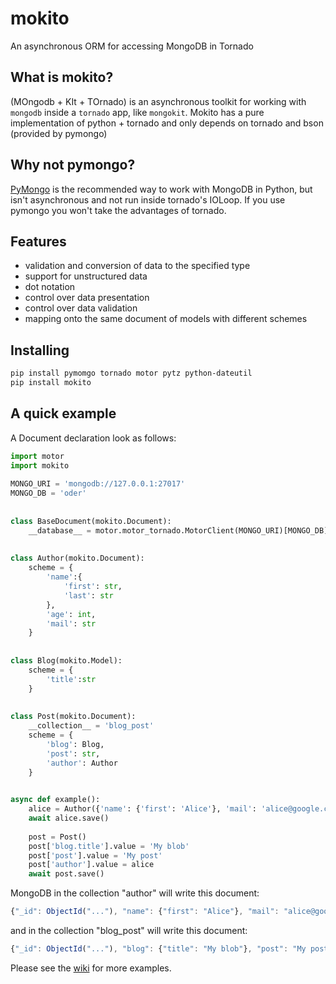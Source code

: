 # mokito
An asynchronous ORM for accessing MongoDB in Tornado

## What is mokito?
(MOngodb + KIt + TOrnado) is an asynchronous toolkit for working with ``mongodb`` inside a ``tornado`` app, like ``mongokit``. Mokito has a pure implementation of python + tornado and only depends on tornado and bson (provided by pymongo)

## Why not pymongo?
[PyMongo](http://api.mongodb.org/python/current/) is the recommended way to work with MongoDB in Python, but isn't asynchronous and not run inside tornado's IOLoop. If you use pymongo you won't take the advantages of tornado.

## Features
* validation and conversion of data to the specified type
* support for unstructured data
* dot notation
* control over data presentation
* control over data validation
* mapping onto the same document of models with different schemes

## Installing
```bash
pip install pymomgo tornado motor pytz python-dateutil
pip install mokito
```

## A quick example
A Document declaration look as follows:
```python
import motor
import mokito
 
MONGO_URI = 'mongodb://127.0.0.1:27017'
MONGO_DB = 'oder'
 
 
class BaseDocument(mokito.Document):
    __database__ = motor.motor_tornado.MotorClient(MONGO_URI)[MONGO_DB]
 
 
class Author(mokito.Document):
    scheme = {
        'name':{
            'first': str,
            'last': str
        },
        'age': int,
        'mail': str
    }
 
 
class Blog(mokito.Model):
    scheme = {
        'title':str
    }
 
 
class Post(mokito.Document):
    __collection__ = 'blog_post'
    scheme = {
        'blog': Blog,
        'post': str,
        'author': Author
    }
 

async def example():
    alice = Author({'name': {'first': 'Alice'}, 'mail': 'alice@google.com'})
    await alice.save()
    
    post = Post()
    post['blog.title'].value = 'My blob'
    post['post'].value = 'My post'
    post['author'].value = alice
    await post.save()
```
MongoDB in the collection "author" will write this document:
```javascript
{"_id": ObjectId("..."), "name": {"first": "Alice"}, "mail": "alice@google.com"}
```
and in the collection "blog_post" will write this document:
```javascript
{"_id": ObjectId("..."), "blog": {"title": "My blob"}, "post": "My post", "author": DBRef("author", ObjectId("..."))}
```


Please see the [wiki](https://github.com/asmodius/mokito/wiki) for more examples.
